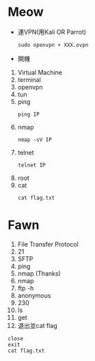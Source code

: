 # Meow

+  連VPN(用Kali OR Parrot)
   ```
   sudo openvpn + XXX.ovpn
   ```
+  開機
1. Virtual Machine
2. terminal
3. openvpn
4. tun
5. ping
   ```
   ping IP
   ```
6. nmap
   ```
   nmap -sV IP 
   ```
7. telnet
   ```
   telnet IP
   ```
8. root
9. cat
   ```
   cat flag.txt
   ```

# Fawn
1. File Transfer Protocol
2. 21
3. SFTP
4. ping
5. nmap (Thanks)
6. nmap
7. ftp -h
8. anonymous
9. 230
10. ls
11. get
12. 退出並cat flag
   ```
   close
   exit
   cat flag.txt
   ```